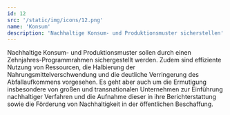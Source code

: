```yaml
---
id: 12
src: '/static/img/icons/12.png'
name: 'Konsum'
description: 'Nachhaltige Konsum- und Produktionsmuster sicherstellen'
---
```

Nachhaltige Konsum- und Produktionsmuster sollen durch einen Zehnjahres-Programmrahmen sichergestellt 
werden. Zudem sind effiziente Nutzung von Ressourcen, die Halbierung der Nahrungsmittelverschwendung 
und die deutliche Verringerung des Abfallaufkommens  vorgesehen. Es geht aber auch um die Ermutigung 
insbesondere von großen und transnationalen Unternehmen zur Einführung nachhaltiger Verfahren und die 
Aufnahme dieser in ihre Berichterstattung sowie die Förderung von Nachhaltigkeit in der öffentlichen 
Beschaffung.

